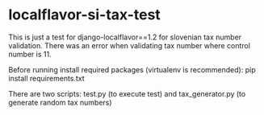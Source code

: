 # localflavor-si-tax-test
This is just a test for django-localflavor==1.2 for slovenian tax number validation. There was an error when validating tax number where control number is 11.

Before running install required packages (virtualenv is recommended):
    pip install requirements.txt

There are two scripts: test.py (to execute test) and tax_generator.py (to generate random tax numbers)
